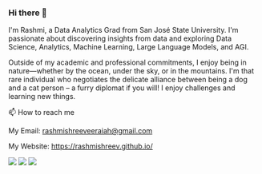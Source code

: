 ### Hi there 👋

I'm Rashmi, a Data Analytics Grad from San José State University. I'm passionate about discovering insights from data and exploring Data Science, Analytics, Machine Learning, Large Language Models, and AGI.

Outside of my academic and professional commitments, I enjoy being in nature—whether by the ocean, under the sky, or in the mountains. I'm that rare individual who negotiates the delicate alliance between being a dog and a cat person – a furry diplomat if you will!
I enjoy challenges and learning new things.

📫 How to reach me

My Email: rashmishreeveeraiah@gmail.com

My Website: https://rashmishreev.github.io/

![](https://komarev.com/ghpvc/?username=rashmishreev&style=flat-square&color=blueviolet) [![](https://img.shields.io/badge/LinkedIn-0077B5?style=for-the-badge&logo=linkedin&logoColor=white)](https://www.linkedin.com/in/rashmishreev/) [![](https://img.shields.io/badge/Substack-FF6719?style=for-the-badge&logo=substack&logoColor=white)](https://substack.com/@everythingstartswithdata?utm_source=profile-page) 


